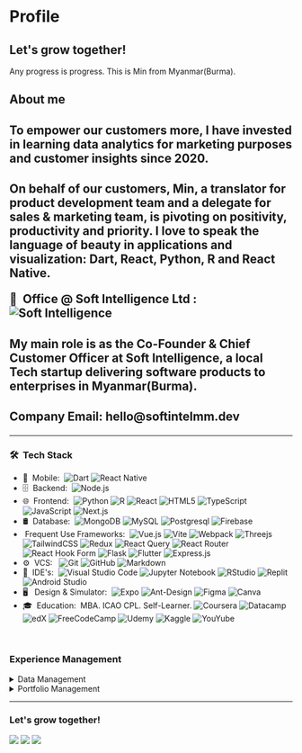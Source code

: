 # Profile
<h2> Let's grow together! </h2>
Any progress is progress.
This is Min from Myanmar(Burma).

## About me

<h2>To empower our customers more, I have invested in learning data analytics for marketing purposes and customer insights since 2020.<h2>

 On behalf of our customers, Min, a translator for product development team and a delegate for sales & marketing team, 
is pivoting on positivity, productivity and priority.
 I love to speak the language of beauty in applications and visualization: Dart, React, Python, R and React Native.
 
🏢 &nbsp;Office @ Soft Intelligence Ltd :&nbsp;
 ![Soft Intelligence](https://img.shields.io/static/v1?label=Soft%20Intelligence&message=Grow%20Together&color=%3CGreen%3E)
<h2>My main role is as the Co-Founder & Chief Customer Officer at Soft Intelligence,
a local Tech startup delivering software products to enterprises in Myanmar(Burma). <h2>
Company Email: hello@softintelmm.dev

<hr>

<h3> 🛠 &nbsp;Tech Stack</h3>

- 📱 &nbsp;Mobile:&nbsp;
  ![Dart](https://img.shields.io/badge/dart-%230175C2.svg?style=for-the-badge&logo=dart&logoColor=white)
  ![React Native](https://img.shields.io/badge/-React%20Native-0A1A2F?style=flat&logo=React&logoColor=00d8fd)
- 🗄 &nbsp;Backend:&nbsp;
  ![Node.js](https://img.shields.io/badge/-Node.js-0A1A2F?style=flat&logo=node.js)
- 🌐 &nbsp;Frontend:&nbsp;
  ![Python](https://img.shields.io/badge/python-3670A0?style=for-the-badge&logo=python&logoColor=ffdd54)
  ![R](https://img.shields.io/badge/r-%23276DC3.svg?style=for-the-badge&logo=r&logoColor=white)
  ![React](https://img.shields.io/badge/-React-0A1A2F?style=flat&logo=react)
  ![HTML5](https://img.shields.io/badge/html5-%23E34F26.svg?style=for-the-badge&logo=html5&logoColor=white)
  ![TypeScript](https://img.shields.io/badge/typescript-%23007ACC.svg?style=for-the-badge&logo=typescript&logoColor=white)
   ![JavaScript](https://img.shields.io/badge/javascript-%23323330.svg?style=for-the-badge&logo=javascript&logoColor=%23F7DF1E)
  ![Next.js](https://img.shields.io/badge/-Next.js-0A1A2F?style=flat&logo=next.js)
- 🛢 &nbsp;Database:&nbsp;
  ![MongoDB](https://img.shields.io/badge/-MongoDB-0A1A2F?style=flat&logo=mongodb)
  ![MySQL](https://img.shields.io/badge/-MySQL-0A1A2F?style=flat&logo=mysql&logoColor=00d8fd)
  ![Postgresql](https://img.shields.io/badge/-Postgresql-0A1A2F?style=flat&logo=postgresql)
  ![Firebase](https://img.shields.io/badge/Firebase-039BE5?style=for-the-badge&logo=Firebase&logoColor=white)
 - &nbsp;Frequent Use Frameworks:&nbsp;
  ![Vue.js](https://img.shields.io/badge/vuejs-%2335495e.svg?style=for-the-badge&logo=vuedotjs&logoColor=%234FC08D)
  ![Vite](https://img.shields.io/badge/vite-%23646CFF.svg?style=for-the-badge&logo=vite&logoColor=white)
  ![Webpack](https://img.shields.io/badge/webpack-%238DD6F9.svg?style=for-the-badge&logo=webpack&logoColor=black)
  ![Threejs](https://img.shields.io/badge/threejs-black?style=for-the-badge&logo=three.js&logoColor=white)
  ![TailwindCSS](https://img.shields.io/badge/tailwindcss-%2338B2AC.svg?style=for-the-badge&logo=tailwind-css&logoColor=white)
  ![Redux](https://img.shields.io/badge/redux-%23593d88.svg?style=for-the-badge&logo=redux&logoColor=white)
  ![React Query](https://img.shields.io/badge/-React%20Query-FF4154?style=for-the-badge&logo=react%20query&logoColor=white)
  ![React Router](https://img.shields.io/badge/React_Router-CA4245?style=for-the-badge&logo=react-router&logoColor=white)
  ![React Hook Form](https://img.shields.io/badge/React%20Hook%20Form-%23EC5990.svg?style=for-the-badge&logo=reacthookform&logoColor=white)
  ![Flask](https://img.shields.io/badge/flask-%23000.svg?style=for-the-badge&logo=flask&logoColor=white)
  ![Flutter](https://img.shields.io/badge/Flutter-%2302569B.svg?style=for-the-badge&logo=Flutter&logoColor=white)
  ![Express.js](https://img.shields.io/badge/express.js-%23404d59.svg?style=for-the-badge&logo=express&logoColor=%2361DAFB)
- ⚙️ &nbsp;VCS: &nbsp;
  ![Git](https://img.shields.io/badge/-Git-0A1A2F?style=flat&logo=git)
  ![GitHub](https://img.shields.io/badge/-GitHub-0A1A2F?style=flat&logo=github)
  ![Markdown](https://img.shields.io/badge/-Markdown-0A1A2F?style=flat&logo=markdown)
- 🔧 &nbsp;IDE's:&nbsp;
  ![Visual Studio Code](https://img.shields.io/badge/-Visual%20Studio%20Code-0A1A2F?style=flat&logo=visual-studio-code&logoColor=007ACC)
  ![Jupyter Notebook](https://img.shields.io/badge/jupyter-%23FA0F00.svg?style=for-the-badge&logo=jupyter&logoColor=white)
  ![RStudio](https://img.shields.io/badge/RStudio-4285F4?style=for-the-badge&logo=rstudio&logoColor=white)
  ![Replit](https://img.shields.io/badge/Replit-DD1200?style=for-the-badge&logo=Replit&logoColor=white)
  ![Android Studio](https://img.shields.io/badge/Android%20Studio-3DDC84.svg?style=for-the-badge&logo=android-studio&logoColor=white)
- 🖥 &nbsp; Design & Simulator:&nbsp;
  ![Expo](https://img.shields.io/badge/expo-1C1E24?style=for-the-badge&logo=expo&logoColor=#D04A37)
  ![Ant-Design](https://img.shields.io/badge/-AntDesign-%230170FE?style=for-the-badge&logo=ant-design&logoColor=white)
  ![Figma](https://img.shields.io/badge/-Figma-0A1A2F?style=flat&logo=figma)
  ![Canva](https://img.shields.io/badge/Canva-%2300C4CC.svg?style=for-the-badge&logo=Canva&logoColor=white)
 - 🎓&nbsp; Education:&nbsp;
  MBA. ICAO CPL. Self-Learner. 
  ![Coursera](https://img.shields.io/badge/Coursera-%230056D2.svg?style=for-the-badge&logo=Coursera&logoColor=white)
  ![Datacamp](https://img.shields.io/badge/Datacamp-05192D?style=for-the-badge&logo=datacamp&logoColor=03E860)
  ![edX](https://img.shields.io/badge/edX-%2302262B.svg?style=for-the-badge&logo=edX&logoColor=white)
  ![FreeCodeCamp](https://img.shields.io/badge/Freecodecamp-%23123.svg?&style=for-the-badge&logo=freecodecamp&logoColor=green)
  ![Udemy](https://img.shields.io/badge/Udemy-A435F0?style=for-the-badge&logo=Udemy&logoColor=white)
  ![Kaggle](https://img.shields.io/badge/Kaggle-035a7d?style=for-the-badge&logo=kaggle&logoColor=white)
  ![YouYube](https://img.shields.io/badge/YouTube-red?style=for-the-badge&logo=youtube&logoColor=white)

<br/>

<h3>Experience Management</h3>

<details>
<summary>Data Management</summary>

* [Data Visulization](https://www.data.minhtetoo.com)
  
- 🖥 &nbsp;Data:&nbsp;
  ![Keras](https://img.shields.io/badge/Keras-%23D00000.svg?style=for-the-badge&logo=Keras&logoColor=white)
  ![Matplotlib](https://img.shields.io/badge/Matplotlib-%23ffffff.svg?style=for-the-badge&logo=Matplotlib&logoColor=black)
  ![NumPy](https://img.shields.io/badge/numpy-%23013243.svg?style=for-the-badge&logo=numpy&logoColor=white)
  ![Plotly](https://img.shields.io/badge/Plotly-%233F4F75.svg?style=for-the-badge&logo=plotly&logoColor=white)
  ![PyTorch](https://img.shields.io/badge/PyTorch-%23EE4C2C.svg?style=for-the-badge&logo=PyTorch&logoColor=white)
  ![scikit-learn](https://img.shields.io/badge/scikit--learn-%23F7931E.svg?style=for-the-badge&logo=scikit-learn&logoColor=white)
  
  

</details>

<details>
<summary> Portfolio Management</summary>

* [Portfoilio Path](https://www.minhtetoo.com)


</details>

<hr>

<h3>Let's grow together!</h3>

[<img src="https://img.shields.io/badge/LinkedIn-0077B5?style=for-the-badge&logo=linkedin&logoColor=white">](https://www.linkedin.com/in/minhtetoo/)
[<img src="https://img.shields.io/badge/Gmail-D14836?style=for-the-badge&logo=gmail&logoColor=white">](mailto:work@minhtetoo.com)
[<img src="https://img.shields.io/badge/Twitter-1DA1F2?style=for-the-badge&logo=twitter&logoColor=white">](https://twitter.com/uminhtetoo)
